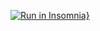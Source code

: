 [![Run in Insomnia}](https://insomnia.rest/images/run.svg)](https://insomnia.rest/run/?label=&uri=./insomnia/insomnia-rest-api-node-mongodb.json)

